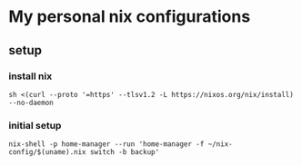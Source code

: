 # My personal nix configurations

## setup

### install nix
```
sh <(curl --proto '=https' --tlsv1.2 -L https://nixos.org/nix/install) --no-daemon
```

### initial setup
```
nix-shell -p home-manager --run 'home-manager -f ~/nix-config/$(uname).nix switch -b backup'
```
